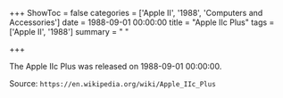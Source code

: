 +++
ShowToc = false
categories = ['Apple II', '1988', 'Computers and Accessories']
date = 1988-09-01 00:00:00
title = "Apple IIc Plus"
tags = ['Apple II', '1988']
summary = " "

+++

The Apple IIc Plus was released on 1988-09-01 00:00:00.

Source: `https://en.wikipedia.org/wiki/Apple_IIc_Plus`
